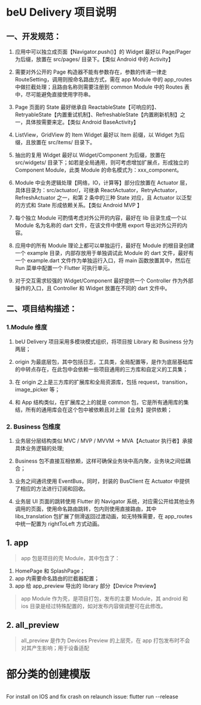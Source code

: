 

# beU Delivery 项目说明

## 一、开发规范：

1. 应用中可以独立成页面【Navigator.push()】的 Widget 最好以 Page/Pager 为后缀，放置在 src/pages/ 目录下。【类似 Android 中的 Activity】

2. 需要对外公开的 Page 构造器不能有参数存在，参数的传递一律走 RouteSetting，调用则按命名路由方式，需在 app Module 中的 app_routes 中做拦截处理；且路由名称则需要注册到 common Module 中的 Routes 表中，尽可能避免直接使用字符串。

3. Page 页面的 State 最好继承自 ReactableState【可响应的】、RetryableState【内置重试机制】、RefreshableState【内置刷新机制】之一，具体按需要来定。【类似 Android BaseActivity】

4. ListView，GridView 的 Item Widget 最好以 Item 前缀，以 Widget 为后缀，且放置在 src/items/ 目录下。

5. 抽出的复用 Widget 最好以 Widget/Component 为后缀，放置在 src/widgets/ 目录下；如若是全局通用，则可考虑增加扩展点，形成独立的 Component Module，此类 Module 的命名模式为：xxx_component。

6. Module 中业务逻辑处理【网络，IO，计算等】部分应放置在 Actuator 层，具体目录为：src/actuator/，可继承 ReactActuator，RetryActuator，RefreshActuator 之一，和第 2 条中的三种 State 对应，且 Actuator 以泛型的方式和 State 形成依赖关系。【类似 Android MVP 】

7. 每个独立 Module 可酌情考虑对外公开的内容，最好在 lib 目录生成一个以 Module 名为名称的 dart 文件，在该文件中使用 export 导出对外公开的内容。

8. 应用中的所有 Module 理论上都可以单独运行，最好在 Module 的根目录创建一个 example 目录，内部存放用于单独调试此 Module 的 dart 文件，最好有一个 example.dart 文件作为单独运行入口，将 main 函数放置其中，然后在 Run 菜单中配置一个 Flutter 可执行单元。

9. 对于交互需求较强的 Widget/Component 最好提供一个 Controller 作为外部操作的入口，且 Controller 和 Widget 放置在不同的 dart 文件中。



## 二、项目结构描述：

### 1.Module 维度

1. beU Delivery 项目采用多模块模式组织，将项目按 Library 和 Business 分为两层；

2. origin 为最底层包，其中包括日志，工具类，全局配置等，是作为底层基础库的中转点存在，在此包中会依赖一些项目通用的三方库和自定义的工具集；

3. 在 origin 之上是三方库的扩展库和全局资源库，包括 request，transition，image_picker 等；

4. 和 App 结构类似，在扩展库之上的就是 common 包，它是所有通用库的集结，所有的通用库会在这个包中被依赖且对上层【业务】提供依赖；



### 2. Business 包维度
1. 业务层分层结构类似 MVC / MVP / MVVM -> MVA【Actuator 执行者】承接具体业务逻辑的处理;

2. Business 包不直接互相依赖，这样可确保业务块中高内聚，业务块之间低耦合；

3. 业务之间通讯使用 EventBus，同时，封装的 BusClient 在 Actuator 中提供了相应的方法进行订阅和回收。

4. 业务层 UI 页面的跳转使用 Flutter 的 Navigator 系统，对应需公开给其他业务调用的页面，使用命名路由跳转，包内则使用直接路由，其中 libs_translation 包扩展了侧滑返回过渡动画，如无特殊需要，在 app_routes 中统一配置为 rightToLeft 方式动画。



## 1. app
> app 包是项目的壳 Module，其中包含了：

1. HomePage 和 SplashPage；
2. app 内需要命名路由的拦截器配置；
3. app 给 app_preview 导出的 library 部分【Device Preview】

> app Module 作为壳，是项目打包，发布的主要 Module，其 android 和 ios 目录是经过特殊配置的，如对发布内容做调整可在此修改。


## 2. all_preview
> all_preview 是作为 Devices Preview 的上层壳，在 app 打包发布时不会对其产生影响；用于设备适配
> 
> 


# 部分类的创建模版

```

```

For install on IOS and fix crash on relaunch issue: 
    flutter run --release 